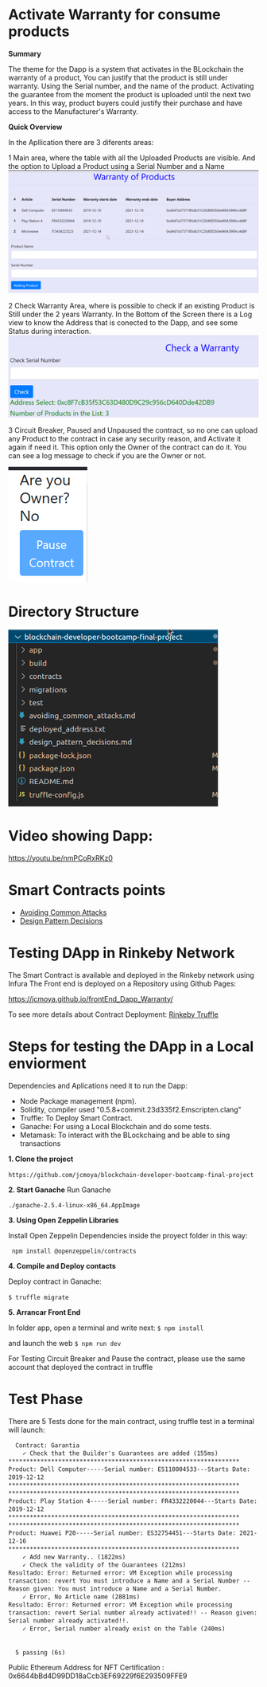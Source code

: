 # Activate Warranty for consume products

**Summary**

The theme for the Dapp is a system that activates in the BLockchain the warranty of a product, You can justify that the product is still under warranty. Using the Serial number, and the name of the product. 
Activating the guarantee from the moment the product is uploaded until the next two years. In this way, product buyers could justify their purchase and have access to the Manufacturer's Warranty.

**Quick Overview**

In the Apllication there are 3 diferents areas:

1 Main area, where the table with all the Uploaded Products are visible. And the option to Upload a Product using a Serial Number and a Name
![Main](others/MainArea.png)

2 Check Warranty Area, where is possible to check if an existing Product is Still under the 2 years Warranty. 
In the Bottom of the Screen there is a Log view to know the Address that is conected to the Dapp, and see some Status during interaction.
![Main2](others/SecondArea.png)

3 Circuit Breaker, Paused and Unpaused the contract, so no one can upload any Product to the contract in case any security reason, and Activate it again if need it. This option only the Owner of the contract can do it. You can see a log message to check if you are the Owner or not.

![Main3](others/3area.png)


# Directory Structure
![Directory](others/FolderTree.png)


# Video showing Dapp: 
https://youtu.be/nmPCoRxRKz0


# Smart Contracts points

- [Avoiding Common Attacks](./avoiding_common_attacks.md)
- [Design Pattern Decisions](./design_pattern_decisions.md)


# Testing DApp in Rinkeby Network

The Smart Contract is available and deployed in the Rinkeby network using Infura
The Front end is deployed on a Repository using Github Pages:

https://jcmoya.github.io/frontEnd_Dapp_Warranty/


To see more details about Contract Deployment:
[Rinkeby Truffle](others/Rinkeby_deploy_log)


# Steps for testing the DApp in a Local enviorment

Dependencies and Aplications need it to run the Dapp:

- Node Package management (npm).
- Solidity, compiler used "0.5.8+commit.23d335f2.Emscripten.clang"
- Truffle: To Deploy Smart Contract.
- Ganache: For using a Local Blockchain and do some tests.
- Metamask: To interact with the BLockchaing and be able to sing transactions

**1. Clone the project**

`https://github.com/jcmoya/blockchain-developer-bootcamp-final-project`


**2. Start Ganache**
Run Ganache
```
./ganache-2.5.4-linux-x86_64.AppImage
```

**3. Using Open Zeppelin Libraries**

Install Open Zeppelin Dependencies inside the proyect folder in this way:

```
 npm install @openzeppelin/contracts

```

**4. Compile and Deploy contacts**

Deploy contract in Ganache: 

`$ truffle migrate ` 

**5. Arrancar Front End**

In folder app, open a terminal and write next:
`$ npm install`

and launch the web
`$ npm run dev`

For Testing Circuit Breaker and Pause the contract, please use the same account that deployed the contract in truffle

# Test Phase

There are 5 Tests done for the main contract, using truffle test in a terminal will launch:

```
  Contract: Garantia
    ✓ Check that the Builder's Guarantees are added (155ms)
*****************************************************************
Product: Dell Computer-----Serial number: ES110004533---Starts Date: 2019-12-12
*****************************************************************
*****************************************************************
Product: Play Station 4-----Serial number: FR4332220044---Starts Date: 2019-12-12
*****************************************************************
*****************************************************************
Product: Huawei P20-----Serial number: ES32754451---Starts Date: 2021-12-16
*****************************************************************
    ✓ Add new Warranty.. (1822ms)
    ✓ Check the validity of the Guarantees (212ms)
Resultado: Error: Returned error: VM Exception while processing transaction: revert You must introduce a Name and a Serial Number -- Reason given: You must introduce a Name and a Serial Number.
    ✓ Error, No Article name (2881ms)
Resultado: Error: Returned error: VM Exception while processing transaction: revert Serial number already activated!! -- Reason given: Serial number already activated!!.
    ✓ Error, Serial number already exist on the Table (240ms)


  5 passing (6s)

```


Public Ethereum Address for NFT Certification : 0x6644bBd4D99DD18aCcb3EF69229f6E293509FFE9

